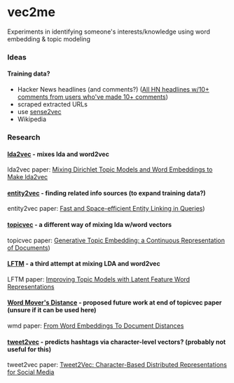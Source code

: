 # vec2me
Experiments in identifying someone's interests/knowledge using word embedding &amp; topic modeling

### Ideas



#### Training data?
- Hacker News headlines (and comments?) ([All HN headlines w/10+ comments from users who've made 10+ comments](https://zenodo.org/record/45901))
- scraped extracted URLs
- use [sense2vec](https://github.com/spacy-io/sense2vec)
- Wikipedia
 


### Research

#### [lda2vec](https://github.com/cemoody/lda2vec) - mixes lda and word2vec
lda2vec paper: [Mixing Dirichlet Topic Models and Word Embeddings to Make lda2vec](https://arxiv.org/pdf/1605.02019v1.pdf)

#### [entity2vec](https://github.com/ot/entity2vec) - finding related info sources (to expand training data?)
entity2vec paper: [Fast and Space-efficient Entity Linking in Queries](www.di.unipi.it/~ottavian/files/wsdm15_fel.pdf))

#### [topicvec](https://github.com/askerlee/topicvec) - a different way of mixing lda w/word vectors
topicvec paper: [Generative Topic Embedding: a Continuous Representation of Documents](https://arxiv.org/pdf/1606.02979v2))

#### [LFTM](https://github.com/datquocnguyen/LFTM) - a third attempt at mixing LDA and word2vec
LFTM paper: [Improving Topic Models with Latent Feature Word Representations](https://transacl.org/ojs/index.php/tacl/article/download/582/158)

#### [Word Mover's Distance](https://github.com/mkusner/wmd) - proposed future work at end of topicvec paper (unsure if it can be used here)
wmd paper: [From Word Embeddings To Document Distances](http://jmlr.org/proceedings/papers/v37/kusnerb15.pdf) 

#### [tweet2vec](https://github.com/bdhingra/tweet2vec) - predicts hashtags via character-level vectors? (probably not useful for this)
tweet2vec paper: [Tweet2Vec: Character-Based Distributed Representations for Social Media](https://arxiv.org/abs/1605.03481)
